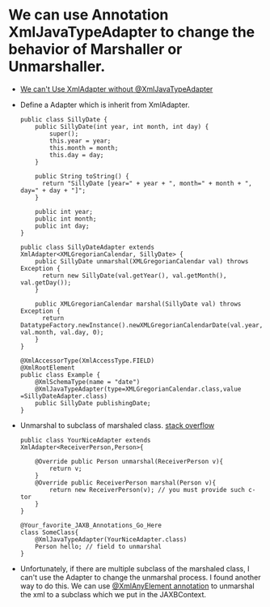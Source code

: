 # We can use Annotation XmlJavaTypeAdapter to change the behavior of Marshaller or Unmarshaller.
 

- [We can't Use XmlAdapter without @XmlJavaTypeAdapter](https://stackoverflow.com/questions/6857166/jaxb-isnt-it-possible-to-use-an-xmladapter-without-xmljavatypeadapter)

- Define a Adapter which is inherit from XmlAdapter.
    
    ```
    public class SillyDate {
        public SillyDate(int year, int month, int day) {
            super();
            this.year = year;
            this.month = month;
            this.day = day;
        }
    
        public String toString() {
          return "SillyDate [year=" + year + ", month=" + month + ", day=" + day + "]";
        }
    
        public int year;
        public int month;
        public int day;
    }
    ```
    ```
    public class SillyDateAdapter extends XmlAdapter<XMLGregorianCalendar, SillyDate> {
        public SillyDate unmarshal(XMLGregorianCalendar val) throws Exception {
          return new SillyDate(val.getYear(), val.getMonth(), val.getDay());
        }
    
        public XMLGregorianCalendar marshal(SillyDate val) throws Exception {
          return DatatypeFactory.newInstance().newXMLGregorianCalendarDate(val.year, val.month, val.day, 0);
        }
    }
    ```
    ```
    @XmlAccessorType(XmlAccessType.FIELD)
    @XmlRootElement
    public class Example {
        @XmlSchemaType(name = "date")
        @XmlJavaTypeAdapter(type=XMLGregorianCalendar.class,value =SillyDateAdapter.class)
        public SillyDate publishingDate;
    }
 
    ```
    
    
- Unmarshal to subclass of marshaled class. [stack overflow](https://stackoverflow.com/questions/619761/jaxb-inheritance-unmarshal-to-subclass-of-marshaled-class)

    ```
    public class YourNiceAdapter extends XmlAdapter<ReceiverPerson,Person>{

        @Override public Person unmarshal(ReceiverPerson v){
            return v;
        }
        @Override public ReceiverPerson marshal(Person v){
            return new ReceiverPerson(v); // you must provide such c-tor
        }
    }
    ```
    ```
    @Your_favorite_JAXB_Annotations_Go_Here
    class SomeClass{
        @XmlJavaTypeAdapter(YourNiceAdapter.class)
        Person hello; // field to unmarshal
    }
    ```
    
- Unfortunately, if there are multiple subclass of the marshaled class, I can't use the Adapter to change the unmarshal process.
I found another way to do this. We can use [@XmlAnyElement annotation](./XmlAnyElement.md) to unmarshal the xml to a subclass which we put in the JAXBContext.

